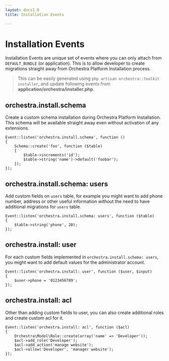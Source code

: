 ```yaml
---
layout: docs1.0
title: Installation Events

---
```


# Installation Events

Installation Events are unique set of events where you can only attach from `DEFAULT_BUNDLE` (or application). This is to allow developer to create migrations straight away from Orchestra Platform Installation process.

> This can be easily generated using `php artisan orchestra::toolkit installer`, and update following events from **application/orchestra/installer.php**.

## orchestra.install.schema

Create a custom schema installation during Orchestra Platform Installation. This schema will be available straight away even without activation of any extensions.
	
	Event::listen('orchestra.install.schema', function ()
	{
		Schema::create('foo', function ($table)
		{
			$table->increments('id');
			$table->string('name')->default('foobar');
		});
	});

## orchestra.install.schema: users

Add custom fields on `users` table, for example you might want to add phone number, address or other useful information without the need to have additional migrations for `users` table.

	Event::listen('orchestra.install.schema: users', function ($table)
	{
		$table->string('phone', 20);
	});

## orchestra.install: user

For each custom fields implemented in `orchestra.install.schema: users`, you might want to add default values for the administrator account.

	Event::listen('orchestra.install: user', function ($user, $input)
	{
		$user->phone = '0123456789';
	});

## orchestra.install: acl

Other than adding custom fields to user, you can also create additional roles and create custom acl for it.

	Event::listen('orchestra.install: acl', function ($acl)
	{
		Orchestra\Model\Role::create(array('name' => 'Developer'));
		$acl->add_role('Developer');
		$acl->add_action('manage website');
		$acl->allow('Developer', 'manager website');
	});
